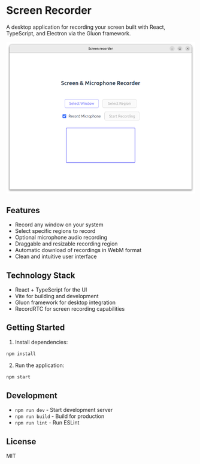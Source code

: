 # Screen Recorder

A desktop application for recording your screen built with React, TypeScript, and Electron via the Gluon framework.

![Screen Recorder Screenshot](assets/screenshot.png)

## Features

- Record any window on your system
- Select specific regions to record
- Optional microphone audio recording
- Draggable and resizable recording region
- Automatic download of recordings in WebM format
- Clean and intuitive user interface

## Technology Stack

- React + TypeScript for the UI
- Vite for building and development
- Gluon framework for desktop integration
- RecordRTC for screen recording capabilities

## Getting Started

1. Install dependencies:
```bash
npm install
```

2. Run the application:
```bash
npm start
```

## Development

- `npm run dev` - Start development server
- `npm run build` - Build for production
- `npm run lint` - Run ESLint

## License

MIT
